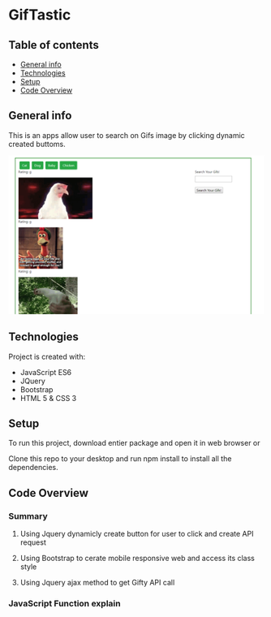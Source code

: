 # GifTastic

## Table of contents

- [General info](#general-info)
- [Technologies](#technologies)
- [Setup](#setup)
- [Code Overview](#Code-Overview)

## General info

This is an apps allow user to search on Gifs image by clicking dynamic created buttoms.

![Image](image/final_look.png)

## Technologies

Project is created with:

- JavaScript ES6
- JQuery
- Bootstrap
- HTML 5 & CSS 3

## Setup

To run this project, download entier package and open it in web browser or

Clone this repo to your desktop and run npm install to install all the dependencies.

## Code Overview

### Summary

1. Using Jquery dynamicly create button for user to click and create API request

2. Using Bootstrap to cerate mobile responsive web and access its class style

3. Using Jquery ajax method to get Gifty API call

### JavaScript Function explain
